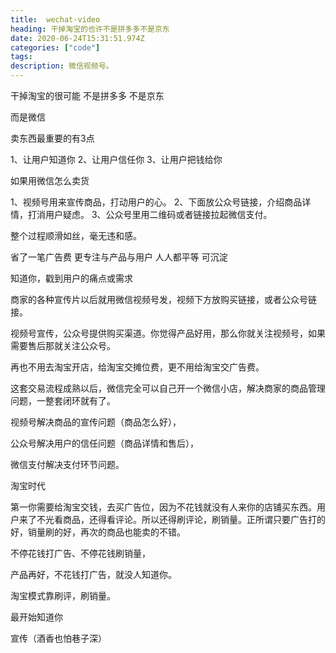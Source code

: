 ```yaml
---
title:  wechat-video
heading: 干掉淘宝的也许不是拼多多不是京东
date: 2020-06-24T15:31:51.974Z
categories: ["code"]
tags: 
description: 微信视频号。
---
```


干掉淘宝的很可能
不是拼多多
不是京东

而是微信

卖东西最重要的有3点

1、让用户知道你
2、让用户信任你
3、让用户把钱给你

如果用微信怎么卖货

1、视频号用来宣传商品，打动用户的心。
2、下面放公众号链接，介绍商品详情，打消用户疑虑。
3、公众号里用二维码或者链接拉起微信支付。

整个过程顺滑如丝，毫无违和感。




省了一笔广告费
更专注与产品与用户
人人都平等
可沉淀



知道你，戳到用户的痛点或需求

商家的各种宣传片以后就用微信视频号发，视频下方放购买链接，或者公众号链接。

视频号宣传，公众号提供购买渠道。你觉得产品好用，那么你就关注视频号，如果需要售后那就关注公众号。

再也不用去淘宝开店，给淘宝交摊位费，更不用给淘宝交广告费。

这套交易流程成熟以后，微信完全可以自己开一个微信小店，解决商家的商品管理问题，一整套闭环就有了。


视频号解决商品的宣传问题（商品怎么好），

公众号解决用户的信任问题（商品详情和售后），

微信支付解决支付环节问题。


淘宝时代

第一你需要给淘宝交钱，去买广告位，因为不花钱就没有人来你的店铺买东西。用户来了不光看商品，还得看评论。所以还得刷评论，刷销量。正所谓只要广告打的好，销量刷的好，再次的商品也能卖的不错。

不停花钱打广告、不停花钱刷销量，

产品再好，不花钱打广告，就没人知道你。












淘宝模式靠刷评，刷销量。





最开始知道你

宣传（酒香也怕巷子深）